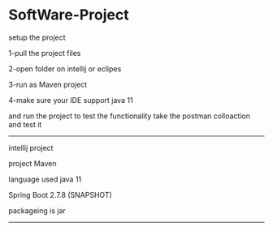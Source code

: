 # SoftWare-Project
 
setup the project 

1-pull the project files

2-open folder on intellij or eclipes

3-run as Maven project 

4-make sure your IDE support java 11


and run the project to test the functionality take the postman colloaction and test it

*********
intellij project 

project Maven

language used java 11 

Spring Boot 2.7.8 (SNAPSHOT)

packageing is jar 
*********
